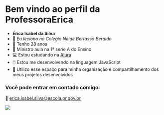 # Bem vindo ao perfil da ProfessoraErica

- **Érica Isabel da Silva**
- 📖 _Eu leciono no Colegio Neide Bertasso Beraldo_
- 🦋 Tenho 28 anos 
- 🧮 Ministro aula na 1ª serie A do Ensino
- 💻 Estou estudando na [Alura](https://www.alura.com.br)
- 🖱️ Estou me desenvolvendo  na linguagem JavaScript
- 🌸 Utilizo esse espaço para minha organização e compartilhamento dos meus projetos desenvolvidos
  

### Você pode entrar em contado comigo:
📧 erica.isabel.silva@escola.pr.gov.br

![](https://tenor.com/pt-BR/view/profesora-gif-20286447)

